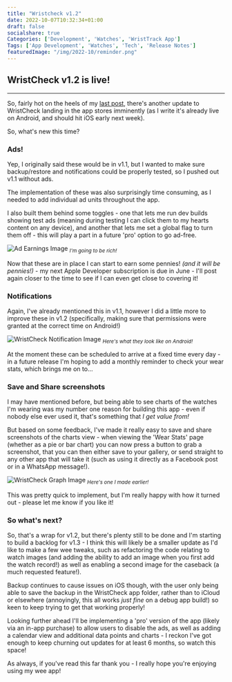 ```yaml
---
title: "Wristcheck v1.2"
date: 2022-10-07T10:32:34+01:00
draft: false
socialshare: true
Categories: ['Development', 'Watches', 'WristTrack App']
Tags: ['App Development', 'Watches', 'Tech', 'Release Notes']
featuredImage: "/img/2022-10/reminder.png"
---
```


## WristCheck v1.2 is live!
---

So, fairly hot on the heels of my [last post](/posts/wristcheck_1.1_preview/), there's another update to WristCheck landing in the app stores imminently (as I write it's already live on Android, and should hit iOS early next week).

So, what's new this time?

### Ads!

Yep, I originally said these would be in v1.1, but I wanted to make sure backup/restore and notifications could be properly tested, so I pushed out v1.1 without ads.

The implementation of these was also surprisingly time consuming, as I needed to add individual ad units throughout the app.

I also built them behind some toggles - one that lets me run dev builds showing test ads (meaning during testing I can click them to my hearts content on any device), and another that lets me set a global flag to turn them off - this will play a part in a future 'pro' option to go ad-free.

![Ad Earnings Image](/img/2022-10/earnings.png)
<sub> _I'm going to be rich!_ </sub>

Now that these are in place I can start to earn some pennies! _(and it will be pennies!)_ - my next Apple Developer subscription is due in June - I'll post again closer to the time to see if I can even get close to covering it!

### Notifications
Again, I've already mentioned this in v1.1, however I did a little more to improve these in v1.2 (specifically, making sure that permissions were granted at the correct time on Android!)

![WristCheck Notification Image](/img/2022-10/reminder.png)
<sub> _Here's what they look like on Android!_ </sub>

At the moment these can be scheduled to arrive at a fixed time every day - in a future release I'm hoping to add a monthly reminder to check your wear stats, which brings me on to...

### Save and Share screenshots

I may have mentioned before, but being able to see charts of the watches I'm wearing was my number one reason for building this app - even if nobody else ever used it, that's something that _I get value from!_

But based on some feedback, I've made it really easy to save and share screenshots of the charts view - when viewing the 'Wear Stats' page (whether as a pie or bar chart) you can now press a button to grab a screenshot, that you can then either save to your gallery, or send straight to any other app that will take it (such as using it directly as a Facebook post or in a WhatsApp message!).

![WristCheck Graph Image](/img/2022-10/shareImage.png)
<sub>_Here's one I made earlier!_</sub>

This was pretty quick to implement, but I'm really happy with how it turned out - please let me know if you like it!

### So what's next?

So, that's a wrap for v1.2, but there's plenty still to be done and I'm starting to build a backlog for v1.3 - I think this will likely be a smaller update as I'd like to make a few wee tweaks, such as refactoring the code relating to watch images (and adding the ability to add an image when you first add the watch record!) as well as enabling a second image for the caseback (a much requested feature!).

Backup continues to cause issues on iOS though, with the user only being able to save the backup in the WristCheck app folder, rather than to iCloud or elsewhere (annoyingly, this all works _just fine_ on a debug app build!) so keen to keep trying to get that working properly!

Looking further ahead I'll be implementing a 'pro' version of the app (likely via an in-app purchase) to allow users to disable the ads, as well as adding a calendar view and additional data points and charts - I reckon I've got enough to keep churning out updates for at least 6 months, so watch this space!

As always, if you've read this far thank you - I really hope you're enjoying using my wee app!
